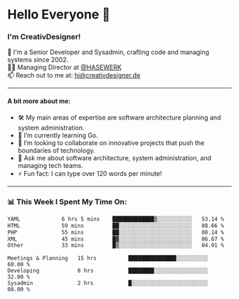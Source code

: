 # Hello Everyone 👋

### I'm CreativDesigner!

🔭 I'm a Senior Developer and Sysadmin, crafting code and managing systems since 2002.  
👨‍💼 Managing Director at [@HASEWERK](https://github.com/HASEWERK)  
📫 Reach out to me at: [hi@creativdesigner.de](mailto:hi@creativdesigner.de)  

---

#### A bit more about me:

- 🛠 My main areas of expertise are software architecture planning and system administration.
- 🌱 I’m currently learning Go.
- 👯 I’m looking to collaborate on innovative projects that push the boundaries of technology.
- 💬 Ask me about software architecture, system administration, and managing tech teams.
- ⚡ Fun fact: I can type over 120 words per minute!  

---

### 📊 **This Week I Spent My Time On:**

<!--START_SECTION:waka-->

```txt
YAML             6 hrs 5 mins    █████████████▒░░░░░░░░░░░   53.14 %
HTML             59 mins         ██░░░░░░░░░░░░░░░░░░░░░░░   08.66 %
PHP              55 mins         ██░░░░░░░░░░░░░░░░░░░░░░░   08.14 %
XML              45 mins         █▓░░░░░░░░░░░░░░░░░░░░░░░   06.67 %
Other            33 mins         █▒░░░░░░░░░░░░░░░░░░░░░░░   04.91 %
```

<!--END_SECTION:waka-->

```text
Meetings & Planning   15 hrs          ███████████████░░░░░░░░░░   60.00 % 
Developing            8 hrs           ████████░░░░░░░░░░░░░░░░░   32.00 % 
Sysadmin              2 hrs           █░░░░░░░░░░░░░░░░░░░░░░░░   08.00 %

